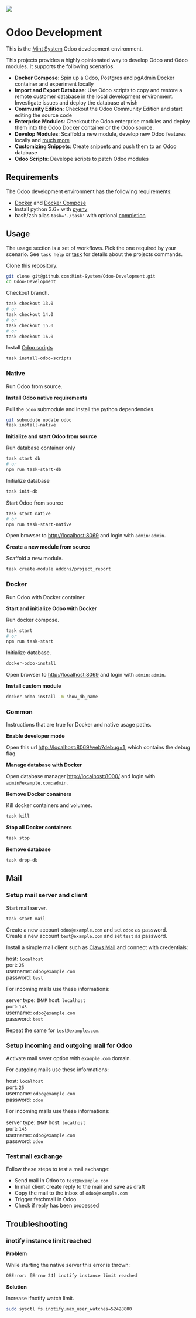 ![](https://github.com/Mint-System/Odoo-Development/raw/14.0/logo.png)
<!-- ![](./logo.png) -->

Odoo Development
================

This is the [Mint System](https://www.mint-system.ch/) Odoo development environment.

This projects provides a highly opinionated way to develop Odoo and Odoo modules. It supports the following scenarios:

* **Docker Compose**: Spin up a Odoo, Postgres and pgAdmin Docker container and experiment locally
* **Import and Export Database**: Use Odoo scripts to copy and restore a remote customer database in the local development environment. Investigate issues and deploy the database at wish
* **Community Edition**: Checkout the Odoo Community Edition and start editing the source code
* **Enterprise Modules**: Checkout the Odoo enterprise modules and deploy them into the Odoo Docker container or the Odoo source.
* **Develop Modules**: Scaffold a new module, develop new Odoo features locally and [much more](./task.md)
* **Customizing Snippets**: Create [snippets](./snippets.md) and push them to an Odoo database
* **Odoo Scripts**: Develope scripts to patch Odoo modules 

## Requirements

The Odoo development environment has the following requirements:

* [Docker](https://docs.docker.com/engine/install/) and [Docker Compose](https://docs.docker.com/compose/)
* Install python 3.6+ with [pyenv](https://github.com/pyenv/pyenv)
* bash/zsh alias `task='./task'` with optional [completion](https://github.com/janikvonrotz/dotfiles/blob/master/oh-my-zsh-completions/_task)

## Usage

The usage section is a set of workflows. Pick the one required by your scenario. See `task help` or [task](./task.md) for details about the projects commands.

Clone this repository.

```bash
git clone git@github.com:Mint-System/Odoo-Development.git
cd Odoo-Development
```

Checkout branch.

```bash
task checkout 13.0
# or
task checkout 14.0
# or
task checkout 15.0
# or
task checkout 16.0
```

Install [Odoo scripts](https://ansible.build/roles/odoo-scripts/)

```bash
task install-odoo-scripts
```

### Native

Run Odoo from source.

**Install Odoo native requirements**

Pull the `odoo` submodule and install the python dependencies.

```bash
git submodule update odoo
task install-native
```

**Initialize and start Odoo from source**

Run database container only

```bash
task start db
# or
npm run task-start-db
```

Initialize database

```bash
task init-db
```

Start Odoo from source

```bash
task start native
# or
npm run task-start-native
```

Open browser to [http://localhost:8069](http://localhost:8069) and login with `admin:admin`.

**Create a new module from source**

Scaffold a new module.

```bash
task create-module addons/project_report
```

### Docker

Run Odoo with Docker container.

**Start and initialize Odoo with Docker**

Run docker compose.

```bash
task start
# or
npm run task-start
```

Initialize database.

```bash
docker-odoo-install
```

Open browser to [http://localhost:8069](http://localhost:8069) and login with `admin:admin`.

**Install custom module**

```bash
docker-odoo-install -m show_db_name
```

### Common

Instructions that are true for Docker and native usage paths.

**Enable developer mode**

Open this url [http://localhost:8069/web?debug=1](http://localhost:8069/web?debug=1), which contains the debug flag.

**Manage database with Docker**

Open database manager [http://localhost:8000/](http://localhost:8000/) and login with `admin@example.com:admin`.

**Remove Docker conainers**

Kill docker containers and volumes.

```bash
task kill
```

**Stop all Docker containers**

```bash
task stop
```

**Remove database**

```bash
task drop-db
```

## Mail

### Setup mail server and client

Start mail server.

```
task start mail
```

Create a new account `odoo@example.com` and set `odoo` as password.\
Create a new account `test@example.com` and set `test` as password.

Install a simple mail client such as [Claws Mail](https://www.claws-mail.org/) and connect with credentials:

host: `localhost`\
port: `25`\
username: `odoo@example.com`\
password: `test`

For incoming mails use these informations:

server type: `IMAP`
host: `localhost`\
port: `143`\
username: `odoo@example.com`\
password: `test`

Repeat the same for `test@example.com`.

### Setup incoming and outgoing mail for Odoo

Activate mail sever option with `example.com` domain.

For outgoing mails use these informations:

host: `localhost`\
port: `25`\
username: `odoo@example.com`\
password: `odoo`

For incoming mails use these informations:

server type: `IMAP`
host: `localhost`\
port: `143`\
username: `odoo@example.com`\
password: `odoo`

### Test mail exchange

Follow these steps to test a mail exchange:

* Send mail in Odoo to `test@example.com`
* In mail client create reply to the mail and save as draft
* Copy the mail to the inbox of `odoo@example.com`
* Trigger fetchmail in Odoo
* Check if reply has been processed

## Troubleshooting

### inotify instance limit reached 

**Problem**

While starting the native server this error is thrown:

```bash
OSError: [Errno 24] inotify instance limit reached
```

**Solution**

Increase ifnotify watch limit.

```bash
sudo sysctl fs.inotify.max_user_watches=52428800
```
